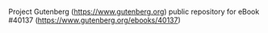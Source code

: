 Project Gutenberg (https://www.gutenberg.org) public repository for eBook #40137 (https://www.gutenberg.org/ebooks/40137)
